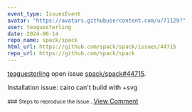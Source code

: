 ```yaml
---
event_type: IssuesEvent
avatar: "https://avatars.githubusercontent.com/u/71129?"
user: teaguesterling
date: 2024-06-14
repo_name: spack/spack
html_url: https://github.com/spack/spack/issues/44715
repo_url: https://github.com/spack/spack
---
```


<a href='https://github.com/teaguesterling' target='_blank'>teaguesterling</a> open issue <a href='https://github.com/spack/spack/issues/44715' target='_blank'>spack/spack#44715</a>.

<p>Installation issue: cairo can't build with +svg</p><small>### Steps to reproduce the issue...</small><a href='https://github.com/spack/spack/issues/44715' target='_blank'>View Comment</a>